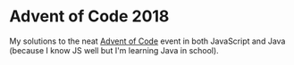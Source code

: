 # Advent of Code 2018

My solutions to the neat [Advent of Code](https://adventofcode.com) event in both JavaScript and Java (because I know JS well but I'm learning Java in school).
